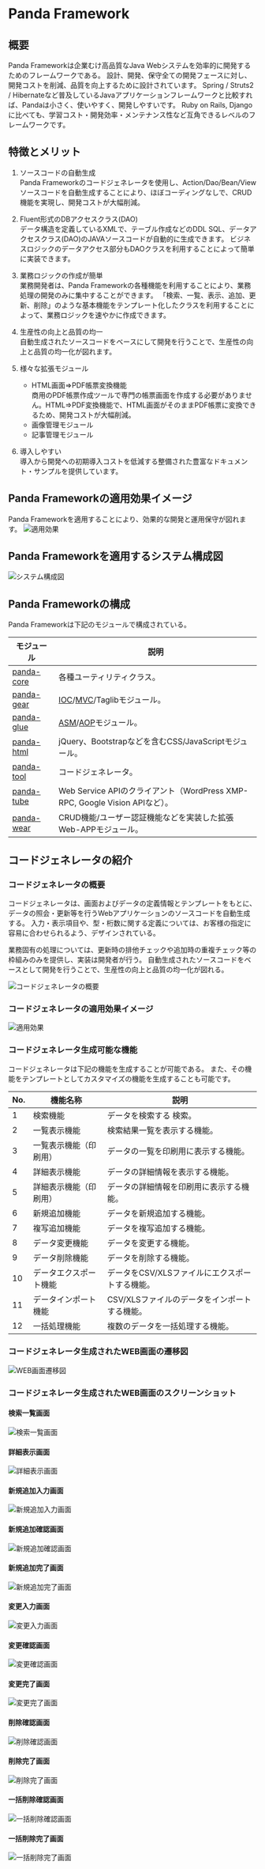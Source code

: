  Panda Framework
=================

## 概要
Panda Frameworkは企業むけ高品質なJava Webシステムを効率的に開発するためのフレームワークである。
設計、開発、保守全ての開発フェースに対し、開発コストを削減、品質を向上するために設計されています。
Spring / Struts2 / Hibernateなど普及しているJavaアプリケーションフレームワークと比較すれば、Pandaは小さく、使いやすく、開発しやすいです。
Ruby on Rails, Djangoに比べても、学習コスト・開発効率・メンテナンス性など互角できるレベルのフレームワークです。


## 特徴とメリット
1. ソースコードの自動生成  
   Panda Frameworkのコードジェネレータを使用し、Action/Dao/Bean/Viewソースコードを自動生成することにより、ほぼコーディングなしで、CRUD機能を実現し、開発コストが大幅削減。

2. Fluent形式のDBアクセスクラス(DAO)  
   データ構造を定義しているXMLで、テーブル作成などのDDL SQL、データアクセスクラス(DAO)のJAVAソースコードが自動的に生成できます。
   ビジネスロジックのデータアクセス部分もDAOクラスを利用することによって簡単に実装できます。

3. 業務ロジックの作成が簡単  
   業務開発者は、Panda Frameworkの各種機能を利用することにより、業務処理の開発のみに集中することができます。
   「検索、一覧、表示、追加、更新、削除」のような基本機能をテンプレート化したクラスを利用することによって、業務ロジックを速やかに作成できます。

4. 生産性の向上と品質の均一  
   自動生成されたソースコードをベースにして開発を行うことで、生産性の向上と品質の均一化が図れます。

5. 様々な拡張モジュール  
   * HTML画面⇒PDF帳票変換機能  
     商用のPDF帳票作成ツールで専門の帳票画面を作成する必要がありません。HTML⇒PDF変換機能で、HTML画面がそのままPDF帳票に変換できるため、開発コストが大幅削減。
   * 画像管理モジュール
   * 記事管理モジュール

6. 導入しやすい  
   導入から開発への初期導入コストを低減する整備された豊富なドキュメント・サンプルを提供しています。



## Panda Frameworkの適用効果イメージ
Panda Frameworkを適用することにより、効果的な開発と運用保守が図れます。
![適用効果](imgs/pandafw-apply-effect_ja.jpg)


## Panda Frameworkを適用するシステム構成図
![システム構成図](imgs/pandafw-app-structure.jpg)


## Panda Frameworkの構成

Panda Frameworkは下記のモジュールで構成されている。

 | モジュール                        | 説明                                                                      |
 |--------------------------------|---------------------------------------------------------------------------|
 | [panda-core](core/index_ja.md) | 各種ユーティリティクラス。   |
 | [panda-gear](gear/index_ja.md) | [IOC](gear/ioc/ioc_ja.md)/[MVC](gear/mvc/mvc_ja.md)/Taglibモジュール。       |
 | [panda-glue](glue/index_ja.md) | [ASM](glue/asm_ja.md)/[AOP](glue/aop_ja.md)モジュール。                  |
 | [panda-html](html/index_ja.md) | jQuery、Bootstrapなどを含むCSS/JavaScriptモジュール。 |
 | [panda-tool](tool/index_ja.md) | コードジェネレータ。 |
 | [panda-tube](tube/index_ja.md) | Web Service APIのクライアント（WordPress XMP-RPC, Google Vision APIなど）。    |
 | [panda-wear](wear/index_ja.md) | CRUD機能/ユーザー認証機能などを実装した拡張Web-APPモジュール。 |


## コードジェネレータの紹介

### コードジェネレータの概要
コードジェネレータは、画面およびデータの定義情報とテンプレートをもとに、データの照会・更新等を行うWebアプリケーションのソースコードを自動生成する。
入力・表示項目や、型・桁数に関する定義については、お客様の指定に容易に合わせられるよう、デザインされている。

業務固有の処理については、更新時の排他チェックや追加時の重複チェック等の枠組みのみを提供し、実装は開発者が行う。
自動生成されたソースコードをベースとして開発を行うことで、生産性の向上と品質の均一化が図れる。


![コードジェネレータの概要](imgs/codegen-summary_ja.jpg)


### コードジェネレータの適用効果イメージ
![適用効果](imgs/codegen-effect_ja.jpg)


### コードジェネレータ生成可能な機能
コードジェネレータは下記の機能を生成することが可能である。
また、その機能をテンプレートとしてカスタマイズの機能を生成することも可能です。

 | No. | 機能名称                | 説明 |
 |-----|------------------------|-------------|
 | 1   | 検索機能                | データを検索する	検索。                |
 | 2   | 一覧表示機能            | 検索結果一覧を表示する機能。  |
 | 3   | 一覧表示機能（印刷用）    | データの一覧を印刷用に表示する機能。 |
 | 4   | 詳細表示機能            | データの詳細情報を表示する機能。          |
 | 5   | 詳細表示機能（印刷用）    | データの詳細情報を印刷用に表示する機能。  |
 | 6   | 新規追加機能            | データを新規追加する機能。                 |
 | 7   | 複写追加機能            | データを複写追加する機能。         |
 | 8   | データ変更機能            | データを変更する機能。          |
 | 9   | データ削除機能            | データを削除する機能。             |
 | 10  | データエクスポート機能       | データをCSV/XLSファイルにエクスポートする機能。     |
 | 11  | データインポート機能        | CSV/XLSファイルのデータをインポートする機能。  |
 | 12  | 一括処理機能            | 複数のデータを一括処理する機能。         |


### コードジェネレータ生成されたWEB画面の遷移図
![WEB画面遷移図](imgs/codegen-screen-transition_ja.jpg)


### コードジェネレータ生成されたWEB画面のスクリーンショット

#### 検索一覧画面
![検索一覧画面](imgs/codegen-s-list.jpg)

#### 詳細表示画面
![詳細表示画面](imgs/codegen-s-view.jpg)

#### 新規追加入力画面
![新規追加入力画面](imgs/codegen-s-add.jpg)

#### 新規追加確認画面
![新規追加確認画面](imgs/codegen-s-add-confirm.jpg)

#### 新規追加完了画面
![新規追加完了画面](imgs/codegen-s-add-success.jpg)

#### 変更入力画面
![変更入力画面](imgs/codegen-s-edit.jpg)

#### 変更確認画面
![変更確認画面](imgs/codegen-s-edit-confirm.jpg)

#### 変更完了画面
![変更完了画面](imgs/codegen-s-edit-success.jpg)

#### 削除確認画面
![削除確認画面](imgs/codegen-s-delete-confirm.jpg)

#### 削除完了画面
![削除完了画面](imgs/codegen-s-delete-success.jpg)

#### 一括削除確認画面
![一括削除確認画面](imgs/codegen-s-bdelete-confirm.jpg)

#### 一括削除完了画面
![一括削除完了画面](imgs/codegen-s-bdelete-success.jpg)



